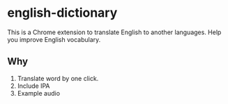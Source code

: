 # english-dictionary

This is a Chrome extension to translate English to another languages. Help you improve English vocabulary.

## Why

1. Translate word by one click.
2. Include IPA
3. Example audio
